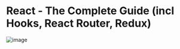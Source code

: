 # React - The Complete Guide (incl Hooks, React Router, Redux)

![image](https://user-images.githubusercontent.com/95168051/186910593-fbe8abf6-1795-4ef0-b7c7-057c38388a63.png)

